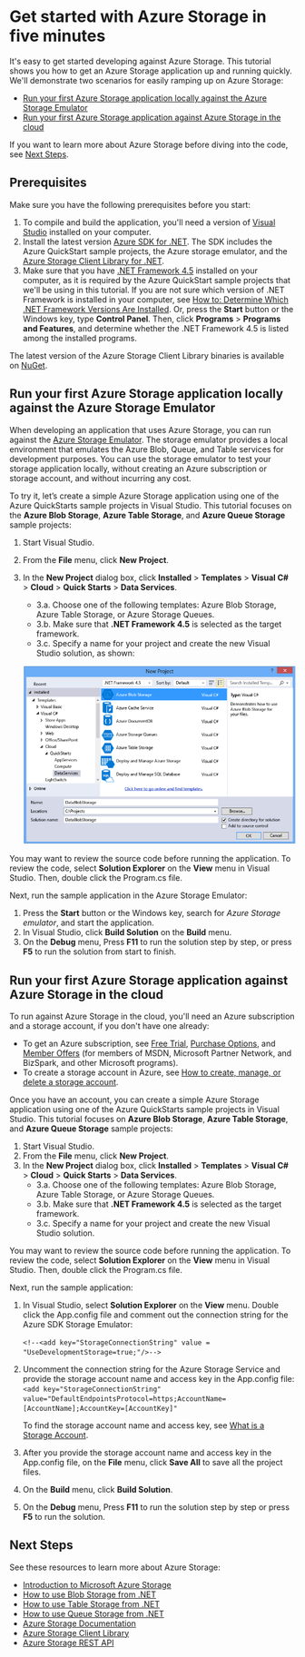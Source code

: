 <properties 
	pageTitle="Get started with Azure Storage in five minutes | Microsoft Azure" 
	description="Quickly ramp up on Microsoft Azure Blobs, Table, and Queues using Azure QuickStarts, Visual Studio, and the Azure Storage emulator. Run your first Azure Storage application in five minutes." 
	services="storage" 
	documentationCenter=".net" 
	authors="tamram" 
	manager="adinah" 
	editor=""/>

<tags 
	ms.service="storage" 
	ms.workload="storage" 
	ms.tgt_pltfrm="na" 
	ms.devlang="dotnet" 
	ms.topic="hero-article" 
	ms.date="05/28/2015" 
	ms.author="tamram;selcint"/>

# Get started with Azure Storage in five minutes 

It's easy to get started developing against Azure Storage. This tutorial shows you how to get an Azure Storage application up and running quickly. 
We'll demonstrate two scenarios for easily ramping up on Azure Storage:

- [Run your first Azure Storage application locally against the Azure Storage Emulator](#run-your-first-azure-storage-application-locally-against-the-azure-storage-emulator)
- [Run your first Azure Storage application against Azure Storage in the cloud](#run-your-first-azure-storage-application-against-azure-storage-in-the-cloud)

If you want to learn more about Azure Storage before diving into the code, see [Next Steps](#next-steps).

## Prerequisites

Make sure you have the following prerequisites before you start:

1. To compile and build the application, you'll need a version of [Visual Studio](https://www.visualstudio.com/) installed on your computer. 
2. Install the latest version [Azure SDK for .NET](http://azure.microsoft.com/downloads/). The SDK includes the Azure QuickStart sample projects, the Azure storage emulator, and the [Azure Storage Client Library for .NET](https://msdn.microsoft.com/library/azure/wa_storage_30_reference_home.aspx).
3. Make sure that you have [.NET Framework 4.5](http://www.microsoft.com/download/details.aspx?id=30653) installed on your computer, as it is required by the Azure QuickStart sample projects that we'll be using in this tutorial. If you are not sure which version of .NET Framework is installed in your computer, see [How to: Determine Which .NET Framework Versions Are Installed](https://msdn.microsoft.com/vstudio/hh925568.aspx). Or, press the **Start** button or the Windows key, type **Control Panel**. Then, click **Programs** > **Programs and Features**, and determine whether the .NET Framework 4.5 is listed among the installed programs.

The latest version of the Azure Storage Client Library binaries is available on [NuGet](https://www.nuget.org/packages/WindowsAzure.Storage/).


## Run your first Azure Storage application locally against the Azure Storage Emulator

When developing an application that uses Azure Storage, you can run against the [Azure Storage Emulator](storage-use-emulator.md). The storage emulator provides a local environment that emulates the Azure Blob, Queue, and Table services for development purposes. You can use the storage emulator to test your storage application locally, without creating an Azure subscription or storage account, and without incurring any cost.

To try it, let’s create a simple Azure Storage application using one of the Azure QuickStarts sample projects in Visual Studio. This tutorial focuses on the **Azure Blob Storage**, **Azure Table Storage**, and **Azure Queue Storage** sample projects:

1. Start Visual Studio.
2. From the **File** menu, click **New Project**.
3. In the **New Project** dialog box, click **Installed** > **Templates** > **Visual C#** > **Cloud** > **Quick Starts** > **Data Services**.
	- 3.a.  Choose one of the following templates: Azure Blob Storage, Azure Table Storage, or Azure Storage Queues. 
	- 3.b. Make sure that **.NET Framework 4.5** is selected as the target framework.	
	- 3.c. Specify a name for your project and create the new Visual Studio solution, as shown:
	
	![Azure QuickStarts][Image1]

You may want to review the source code before running the application. To review the code, select **Solution Explorer** on the **View** menu in Visual Studio. Then, double click the Program.cs file. 

Next, run the sample application in the Azure Storage Emulator:

1.	Press the **Start** button or the Windows key, search for *Azure Storage emulator*, and start the application.
2.	In Visual Studio, click **Build Solution** on the **Build** menu. 
3.	On the **Debug** menu, Press **F11** to run the solution step by step, or press **F5** to run the solution from start to finish.

## Run your first Azure Storage application against Azure Storage in the cloud

To run against Azure Storage in the cloud, you'll need an Azure subscription and a storage account, if you don't have one already: 

- To get an Azure subscription, see [Free Trial](http://azure.microsoft.com/pricing/free-trial/), [Purchase Options](http://azure.microsoft.com/pricing/purchase-options/), and [Member Offers](http://azure.microsoft.com/pricing/member-offers/) (for members of MSDN, Microsoft Partner Network, and BizSpark, and other Microsoft programs).
- To create a storage account in Azure, see [How to create, manage, or delete a storage account](storage-create-storage-account.md).

Once you have an account, you can create a simple Azure Storage application using one of the Azure QuickStarts sample projects in Visual Studio. This tutorial focuses on **Azure Blob Storage**, **Azure Table Storage**, and **Azure Queue Storage** sample projects:

1. Start Visual Studio.
2. From the **File** menu, click **New Project**.
3. In the **New Project** dialog box, click **Installed** > **Templates** > **Visual C#** > **Cloud** > **Quick Starts** > **Data Services**.
	- 3.a. Choose one of the following templates: Azure Blob Storage, Azure Table Storage, or Azure Storage Queues.
	- 3.b. Make sure that **.NET Framework 4.5** is selected as the target framework.
	- 3.c. Specify a name for your project and create the new Visual Studio solution. 

You may want to review the source code before running the application. To review the code, select **Solution Explorer** on the **View** menu in Visual Studio. Then, double click the Program.cs file. 

Next, run the sample application:

1.	In Visual Studio, select **Solution Explorer** on the **View** menu. Double click the App.config file and comment out the connection string for the Azure SDK Storage Emulator:

	`<!--<add key="StorageConnectionString" value = "UseDevelopmentStorage=true;"/>-->`

2.	Uncomment the connection string for the Azure Storage Service and provide the storage account name and access key in the App.config file:
	`<add key="StorageConnectionString" value="DefaultEndpointsProtocol=https;AccountName=[AccountName];AccountKey=[AccountKey]"`

	To find the storage account name and access key, see [What is a Storage Account](storage-whatis-account.md).

3.	After you provide the storage account name and access key in the App.config file, on the **File** menu, click **Save All** to save all the project files.
4.	On the **Build** menu, click **Build Solution**.
5.	On the **Debug** menu, Press **F11** to run the solution step by step or press **F5** to run the solution.


## Next Steps

See these resources to learn more about Azure Storage:

* [Introduction to Microsoft Azure Storage](storage-introduction.md)
* [How to use Blob Storage from .NET](storage-dotnet-how-to-use-blobs.md)
* [How to use Table Storage from .NET](storage-dotnet-how-to-use-tables.md)
* [How to use Queue Storage from .NET](storage-dotnet-how-to-use-queues.md)
* [Azure Storage Documentation](http://azure.microsoft.com/documentation/services/storage/)
* [Azure Storage Client Library](https://msdn.microsoft.com/library/azure/wa_storage_30_reference_home.aspx)
* [Azure Storage REST API](https://msdn.microsoft.com/library/azure/dd179355.aspx)

[Image1]: ./media/storage-getting-started-guide/QuickStart.png
 